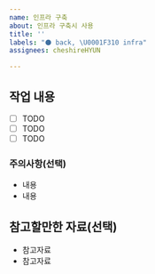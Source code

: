 ```yaml
---
name: 인프라 구축
about: 인프라 구축시 사용
title: ''
labels: "⚫ back, \U0001F310 infra"
assignees: cheshireHYUN

---
```


## 작업 내용

- [ ] TODO
- [ ] TODO
- [ ] TODO

### 주의사항(선택)

- 내용
- 내용

## 참고할만한 자료(선택)

- 참고자료
- 참고자료
